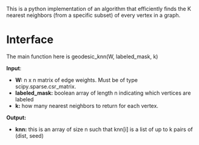 
This is a python implementation of an algorithm that efficiently finds the K nearest neighbors (from a specific subset) of every vertex in a graph.

# Interface

The main function here is geodesic_knn(W, labeled_mask, k)

**Input**:
* **W:** n x n matrix of edge weights. Must be of type scipy.sparse.csr_matrix.
* **labeled_mask:** boolean array of length n indicating which vertices are labeled
* **k:** how many nearest neighbors to return for each vertex.

**Output:**
* **knn:** this is an array of size n such that knn[i] is a list of up to k pairs of (dist, seed)

